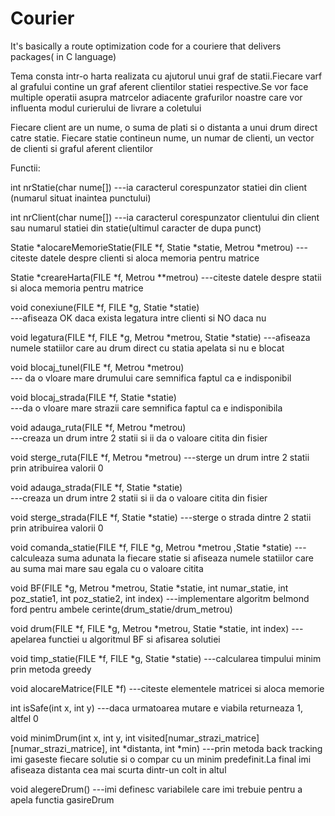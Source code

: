 # Courier
It's basically a route optimization code for a couriere that delivers packages( in C language)

Tema consta intr-o harta realizata cu ajutorul unui graf de statii.Fiecare varf al grafului contine un graf aferent clientilor statiei respective.Se vor face multiple operatii asupra matrcelor adiacente grafurilor noastre care vor influenta modul curierului de livrare a coletului

Fiecare client are un nume, o suma de plati si o distanta a unui drum direct catre statie. Fiecare statie contineun nume, un numar de clienti, un vector de clienti si graful aferent clientilor

Functii:


int nrStatie(char nume[])
---ia caracterul corespunzator statiei din client (numarul situat inaintea punctului)


int nrClient(char nume[])
---ia caracterul corespunzator clientului din client sau numarul statiei din statie(ultimul caracter de dupa punct)


Statie *alocareMemorieStatie(FILE *f, Statie *statie, Metrou *metrou)
---citeste datele despre clienti si aloca memoria pentru matrice


Statie *creareHarta(FILE *f, Metrou **metrou) 
---citeste datele despre statii si aloca memoria pentru matrice


void conexiune(FILE *f, FILE *g, Statie *statie)        
---afiseaza OK daca exista legatura intre clienti si NO daca nu


void legatura(FILE *f, FILE *g, Metrou *metrou, Statie *statie)
---afiseaza numele statiilor care au drum direct cu statia apelata si nu e blocat


void blocaj_tunel(FILE *f, Metrou *metrou)      
--- da o vloare mare drumului care semnifica faptul ca e indisponibil


void blocaj_strada(FILE *f, Statie *statie)     
---da o vloare mare strazii care semnifica faptul ca e indisponibila


void adauga_ruta(FILE *f, Metrou *metrou)  
---creaza un drum intre 2 statii si ii da o valoare citita din fisier


void sterge_ruta(FILE *f, Metrou *metrou)
---sterge un drum intre 2 statii prin atribuirea valorii 0  


void adauga_strada(FILE *f, Statie *statie)   
---creaza un drum intre 2 statii si ii da o valoare citita din fisier


void sterge_strada(FILE *f, Statie *statie)
---sterge o strada dintre 2 statii prin atribuirea valorii 0


void comanda_statie(FILE *f, FILE *g, Metrou *metrou ,Statie *statie)
---calculeaza suma adunata la fiecare statie si afiseaza numele statiilor care au suma mai mare sau egala cu o valoare citita 


void BF(FILE *g, Metrou *metrou, Statie *statie, int numar_statie, int poz_statie1, int poz_statie2, int index)
---implementare algoritm belmond ford pentru ambele cerinte(drum_statie/drum_metrou)

void drum(FILE *f, FILE *g, Metrou *metrou, Statie *statie, int index)
---apelarea functiei u algoritmul BF si afisarea solutiei

void timp_statie(FILE *f, FILE *g, Statie *statie)
---calcularea timpului minim prin metoda greedy


void alocareMatrice(FILE *f)
---citeste elementele matricei si aloca memorie 


int isSafe(int x, int y)
---daca urmatoarea mutare e viabila returneaza 1, altfel 0


void minimDrum(int x, int y, int visited[numar_strazi_matrice][numar_strazi_matrice], int *distanta, int *min)
---prin metoda back tracking imi gaseste fiecare solutie si o compar cu un minim predefinit.La final imi afiseaza distanta cea mai scurta dintr-un colt in altul

void alegereDrum()
---imi definesc variabilele care imi trebuie pentru a apela functia gasireDrum
